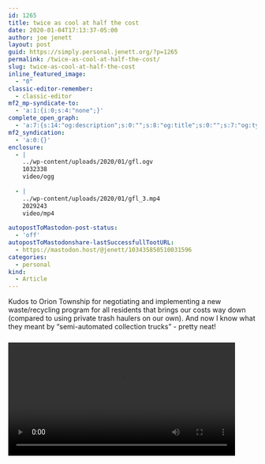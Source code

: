 ```yaml
---
id: 1265
title: twice as cool at half the cost
date: 2020-01-04T17:13:37-05:00
author: joe jenett
layout: post
guid: https://simply.personal.jenett.org/?p=1265
permalink: /twice-as-cool-at-half-the-cost/
slug: twice-as-cool-at-half-the-cost
inline_featured_image:
  - "0"
classic-editor-remember:
  - classic-editor
mf2_mp-syndicate-to:
  - 'a:1:{i:0;s:4:"none";}'
complete_open_graph:
  - 'a:7:{s:14:"og:description";s:0:"";s:8:"og:title";s:0:"";s:7:"og:type";s:0:"";s:12:"twitter:card";s:7:"summary";s:15:"twitter:creator";s:0:"";s:19:"twitter:description";s:0:"";s:8:"og:image";s:0:"";}'
mf2_syndication:
  - 'a:0:{}'
enclosure:
  - |
    ../wp-content/uploads/2020/01/gfl.ogv
    1032338
    video/ogg
    
  - |
    ../wp-content/uploads/2020/01/gfl_3.mp4
    2029243
    video/mp4
    
autopostToMastodon-post-status:
  - 'off'
autopostToMastodonshare-lastSuccessfullTootURL:
  - https://mastodon.host/@jenett/103435850510031596
categories:
  - personal
kind:
  - Article
---
```

Kudos to Orion Township for negotiating and implementing a new waste/recycling program for all residents that brings our costs way down (compared to using private trash haulers on our own). And now I know what they meant by “semi-automated collection trucks” - pretty neat!

<div style="margin-top:24px;">
  <video controls width="460"><source src="../wp-content/uploads/2020/01/gfl.ogv" type="video/ogg"><source src="../wp-content/uploads/2020/01/gfl_3.mp4" type="video/mp4"></video>
</div>